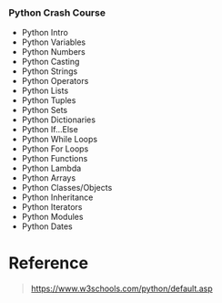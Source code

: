 ### Python Crash Course
* Python Intro
* Python Variables
* Python Numbers
* Python Casting
* Python Strings
* Python Operators
* Python Lists
* Python Tuples
* Python Sets
* Python Dictionaries
* Python If...Else
* Python While Loops
* Python For Loops
* Python Functions
* Python Lambda
* Python Arrays
* Python Classes/Objects
* Python Inheritance
* Python Iterators
* Python Modules
* Python Dates


# Reference
> https://www.w3schools.com/python/default.asp
